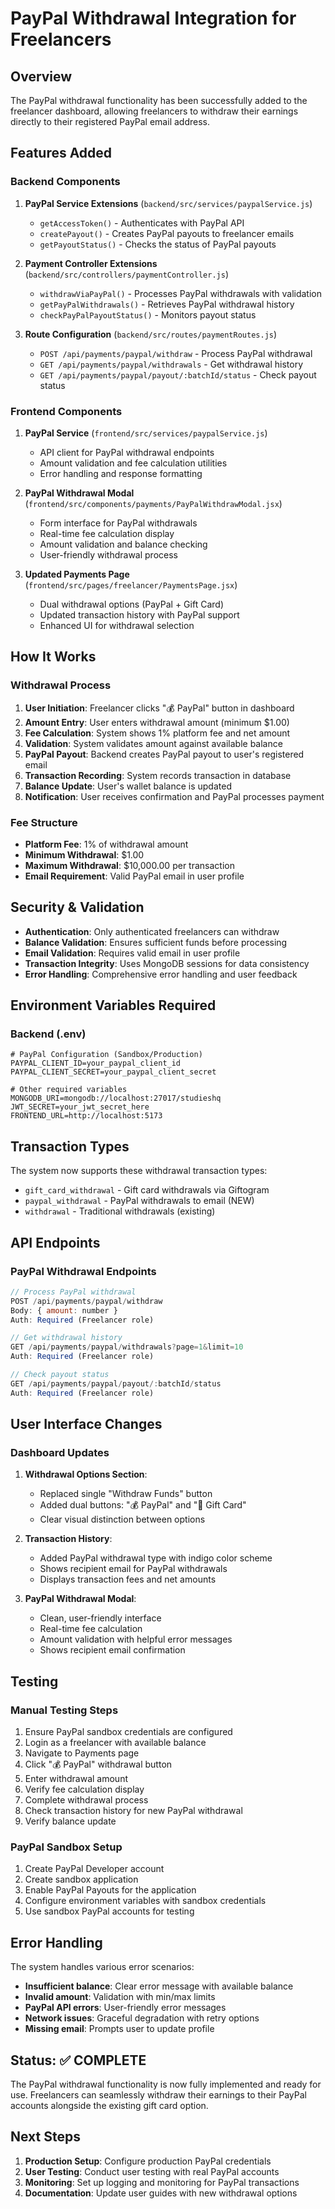 # PayPal Withdrawal Integration for Freelancers

## Overview

The PayPal withdrawal functionality has been successfully added to the freelancer dashboard, allowing freelancers to withdraw their earnings directly to their registered PayPal email address.

## Features Added

### Backend Components

1. **PayPal Service Extensions** (`backend/src/services/paypalService.js`)

   - `getAccessToken()` - Authenticates with PayPal API
   - `createPayout()` - Creates PayPal payouts to freelancer emails
   - `getPayoutStatus()` - Checks the status of PayPal payouts

2. **Payment Controller Extensions** (`backend/src/controllers/paymentController.js`)

   - `withdrawViaPayPal()` - Processes PayPal withdrawals with validation
   - `getPayPalWithdrawals()` - Retrieves PayPal withdrawal history
   - `checkPayPalPayoutStatus()` - Monitors payout status

3. **Route Configuration** (`backend/src/routes/paymentRoutes.js`)
   - `POST /api/payments/paypal/withdraw` - Process PayPal withdrawal
   - `GET /api/payments/paypal/withdrawals` - Get withdrawal history
   - `GET /api/payments/paypal/payout/:batchId/status` - Check payout status

### Frontend Components

1. **PayPal Service** (`frontend/src/services/paypalService.js`)

   - API client for PayPal withdrawal endpoints
   - Amount validation and fee calculation utilities
   - Error handling and response formatting

2. **PayPal Withdrawal Modal** (`frontend/src/components/payments/PayPalWithdrawModal.jsx`)

   - Form interface for PayPal withdrawals
   - Real-time fee calculation display
   - Amount validation and balance checking
   - User-friendly withdrawal process

3. **Updated Payments Page** (`frontend/src/pages/freelancer/PaymentsPage.jsx`)
   - Dual withdrawal options (PayPal + Gift Card)
   - Updated transaction history with PayPal support
   - Enhanced UI for withdrawal selection

## How It Works

### Withdrawal Process

1. **User Initiation**: Freelancer clicks "💰 PayPal" button in dashboard
2. **Amount Entry**: User enters withdrawal amount (minimum $1.00)
3. **Fee Calculation**: System shows 1% platform fee and net amount
4. **Validation**: System validates amount against available balance
5. **PayPal Payout**: Backend creates PayPal payout to user's registered email
6. **Transaction Recording**: System records transaction in database
7. **Balance Update**: User's wallet balance is updated
8. **Notification**: User receives confirmation and PayPal processes payment

### Fee Structure

- **Platform Fee**: 1% of withdrawal amount
- **Minimum Withdrawal**: $1.00
- **Maximum Withdrawal**: $10,000.00 per transaction
- **Email Requirement**: Valid PayPal email in user profile

## Security & Validation

- **Authentication**: Only authenticated freelancers can withdraw
- **Balance Validation**: Ensures sufficient funds before processing
- **Email Validation**: Requires valid email in user profile
- **Transaction Integrity**: Uses MongoDB sessions for data consistency
- **Error Handling**: Comprehensive error handling and user feedback

## Environment Variables Required

### Backend (.env)

```env
# PayPal Configuration (Sandbox/Production)
PAYPAL_CLIENT_ID=your_paypal_client_id
PAYPAL_CLIENT_SECRET=your_paypal_client_secret

# Other required variables
MONGODB_URI=mongodb://localhost:27017/studieshq
JWT_SECRET=your_jwt_secret_here
FRONTEND_URL=http://localhost:5173
```

## Transaction Types

The system now supports these withdrawal transaction types:

- `gift_card_withdrawal` - Gift card withdrawals via Giftogram
- `paypal_withdrawal` - PayPal withdrawals to email (NEW)
- `withdrawal` - Traditional withdrawals (existing)

## API Endpoints

### PayPal Withdrawal Endpoints

```javascript
// Process PayPal withdrawal
POST /api/payments/paypal/withdraw
Body: { amount: number }
Auth: Required (Freelancer role)

// Get withdrawal history
GET /api/payments/paypal/withdrawals?page=1&limit=10
Auth: Required (Freelancer role)

// Check payout status
GET /api/payments/paypal/payout/:batchId/status
Auth: Required (Freelancer role)
```

## User Interface Changes

### Dashboard Updates

1. **Withdrawal Options Section**:

   - Replaced single "Withdraw Funds" button
   - Added dual buttons: "💰 PayPal" and "🎁 Gift Card"
   - Clear visual distinction between options

2. **Transaction History**:

   - Added PayPal withdrawal type with indigo color scheme
   - Shows recipient email for PayPal withdrawals
   - Displays transaction fees and net amounts

3. **PayPal Withdrawal Modal**:
   - Clean, user-friendly interface
   - Real-time fee calculation
   - Amount validation with helpful error messages
   - Shows recipient email confirmation

## Testing

### Manual Testing Steps

1. Ensure PayPal sandbox credentials are configured
2. Login as a freelancer with available balance
3. Navigate to Payments page
4. Click "💰 PayPal" withdrawal button
5. Enter withdrawal amount
6. Verify fee calculation display
7. Complete withdrawal process
8. Check transaction history for new PayPal withdrawal
9. Verify balance update

### PayPal Sandbox Setup

1. Create PayPal Developer account
2. Create sandbox application
3. Enable PayPal Payouts for the application
4. Configure environment variables with sandbox credentials
5. Use sandbox PayPal accounts for testing

## Error Handling

The system handles various error scenarios:

- **Insufficient balance**: Clear error message with available balance
- **Invalid amount**: Validation with min/max limits
- **PayPal API errors**: User-friendly error messages
- **Network issues**: Graceful degradation with retry options
- **Missing email**: Prompts user to update profile

## Status: ✅ COMPLETE

The PayPal withdrawal functionality is now fully implemented and ready for use. Freelancers can seamlessly withdraw their earnings to their PayPal accounts alongside the existing gift card option.

## Next Steps

1. **Production Setup**: Configure production PayPal credentials
2. **User Testing**: Conduct user testing with real PayPal accounts
3. **Monitoring**: Set up logging and monitoring for PayPal transactions
4. **Documentation**: Update user guides with new withdrawal options

